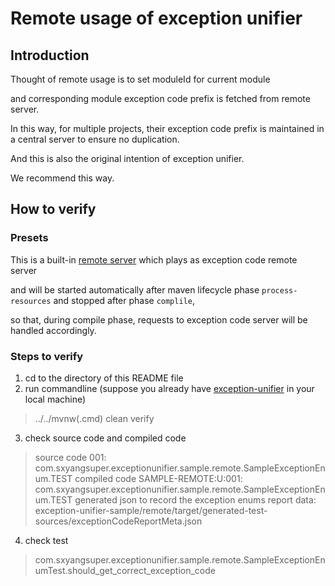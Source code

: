 # Remote usage of exception unifier
## Introduction
Thought of remote usage is to set moduleId for current module 

and corresponding module exception code prefix is fetched from remote server.

In this way, for multiple projects, their exception code prefix is maintained in a central server to ensure no duplication.

And this is also the original intention of exception unifier.

We recommend this way.
## How to verify
### Presets
This is a built-in [remote server](src/main/resources/exception-code-remote-server) which plays as exception code remote server

and will be started automatically after maven lifecycle phase `process-resources` and stopped after phase `complile`,

so that, during compile phase, requests to exception code server will be handled accordingly.

### Steps to verify
1. cd to the directory of this README file
2. run commandline (suppose you already have [exception-unifier](https://github.com/sxyang-super/exception-unifier) in your local machine)
> ../../mvnw(.cmd) clean verify
3. check source code and compiled code
> source code 001: com.sxyangsuper.exceptionunifier.sample.remote.SampleExceptionEnum.TEST
> compiled code SAMPLE-REMOTE:U:001: com.sxyangsuper.exceptionunifier.sample.remote.SampleExceptionEnum.TEST
> generated json to record the exception enums report data: exception-unifier-sample/remote/target/generated-test-sources/exceptionCodeReportMeta.json
4. check test
> com.sxyangsuper.exceptionunifier.sample.remote.SampleExceptionEnumTest.should_get_correct_exception_code